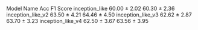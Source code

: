 Model Name	Acc	F1 Score
inception_like	60.00 ± 2.02	60.30 ± 2.36
inception_like_v2	63.50 ± 4.21	64.46 ± 4.50
inception_like_v3	62.62 ± 2.87	63.70 ± 3.23
inception_like_v4	62.50 ± 3.67	63.56 ± 3.95



